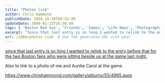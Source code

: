 ```yaml
---
title: "Photos link"
author: Chris Hammond
publishDate: 2004-10-28T09:42:00
updateDate: 2008-01-23T16:50:49
tags: [ 'Boston Red Sox', 'Friends', 'Games', 'Life News', 'Photography', 'Pictures', 'Places to See', 'Red Sox in St Louis', 'SEO', 'Site News' ]
excerpt: "Since that last entry is so long I wanted to relink to the entry before that for the two Boston fans who were sitting beside us at the game last night. Also to link to a photo of me and Auntie Carol at the game...."
url: /2004/photos-link  # Use the generated URL with year
---
```

<P><A href="https://www.chrishammond.com/archive/2004/10/28/357">since that last entry is so long I wanted to relink to the entry before that for the two Boston fans who were sitting beside us at the game last night.</A></P> <P>Also to link to a photo of me and Auntie Carol at the game. </P> <P><A href="https://www.chrishammond.com/gallery/albums/55/4965.aspx">https://www.chrishammond.com/gallery/albums/55/4965.aspx</A></P>
